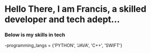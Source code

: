 # Hello There, I am Francis, a skilled developer and tech adept...

### Below is my skills in tech

-programming_langs = {'PYTHON', 'JAVA', 'C++', 'SWIFT'}
